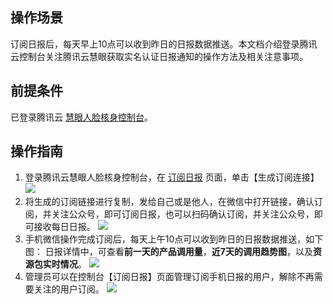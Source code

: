 ## 操作场景
订阅日报后，每天早上10点可以收到昨日的日报数据推送。本文档介绍登录腾讯云控制台关注腾讯云慧眼获取实名认证日报通知的操作方法及相关注意事项。

## 前提条件
已登录腾讯云 [慧眼人脸核身控制台](https://console.cloud.tencent.com/faceid)。

## 操作指南
1. 登录腾讯云慧眼人脸核身控制台，在 [订阅日报](https://console.cloud.tencent.com/faceid/daily) 页面，单击【生成订阅连接】
![](https://main.qcloudimg.com/raw/11b4a02b7c1f8131d7bec32b5655d805.png)
2. 将生成的订阅链接进行复制，发给自己或是他人，在微信中打开链接，确认订阅，并关注公众号，即可订阅日报，也可以扫码确认订阅，并关注公众号，即可接收每日日报。
 ![](https://main.qcloudimg.com/raw/d7b57606fc223e1dec8e8f2db1458460.png)
3. 手机微信操作完成订阅后，每天上午10点可以收到昨日的日报数据推送，如下图：
日报详情中，可查看**前一天的产品调用量**，**近7天的调用趋势图**，以及**资源包实时情况**。
![](https://main.qcloudimg.com/raw/1b7c56a7279d4fb7ceae577dac61cd7f.png)
4. 管理员可以在控制台【订阅日报】页面管理订阅手机日报的用户，解除不再需要关注的用户订阅。
 ![](https://main.qcloudimg.com/raw/a3451e7777ed2619cf4721d10ea422f3.png)


